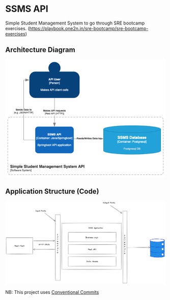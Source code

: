 # SSMS API

Simple Student Management System to go through SRE bootcamp exercises. (https://playbook.one2n.in/sre-bootcamp/sre-bootcamp-exercises)

## Architecture Diagram

![alt c4-context-diagram](./docs/ssms-c4-context.png)

## Application Structure (Code)

![alt code-organization](./docs/ssms-app-structure.png)

NB: This project uses [Conventional Commits](https://www.conventionalcommits.org/en/v1.0.0/)

